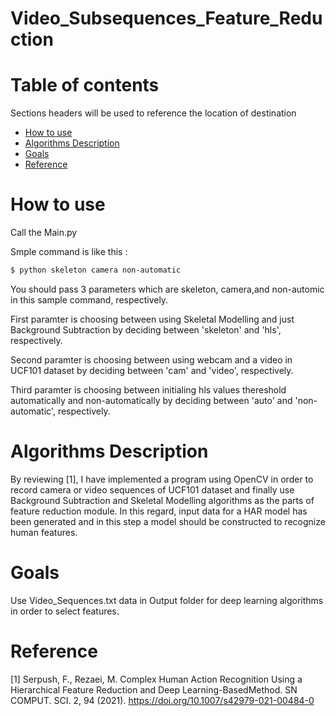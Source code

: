 # Video_Subsequences_Feature_Reduction

# Table of contents
Sections headers will be used to reference the location of destination
- [How to use](#How-to-use)
- [Algorithms Description](#Algorithms-Description)
- [Goals](#Goals)
- [Reference](#Reference)


# How to use
Call the Main.py

Smple command is like this :

```bash
$ python skeleton camera non-automatic
```
You should pass 3 parameters which are skeleton, camera,and non-automic in this sample command, respectively. 

First paramter is choosing between using Skeletal Modelling and just Background Subtraction by deciding between 'skeleton' and 'hls', respectively.

Second paramter is choosing between using webcam and a video in UCF101 dataset by deciding between 'cam' and 'video', respectively.

Third paramter is choosing between initialing hls values thereshold automatically and non-automatically by deciding between 'auto' and 'non-automatic', respectively.

# Algorithms Description
By reviewing [1], I have implemented a program using OpenCV in order to record camera or video sequences of UCF101 dataset and finally use Background Subtraction
and Skeletal Modelling algorithms as the parts of feature reduction module. In this regard, input data for a HAR model has been generated and in this step a model
should be constructed to recognize human features.


# Goals
Use Video_Sequences.txt data in Output folder for deep learning algorithms in order to select features.


# Reference
[1] Serpush, F., Rezaei, M. Complex Human Action Recognition Using a Hierarchical Feature Reduction and Deep Learning-BasedMethod. SN COMPUT. SCI. 2, 94 (2021).
https://doi.org/10.1007/s42979-021-00484-0
